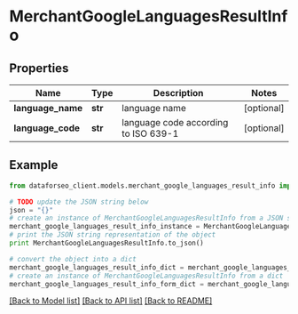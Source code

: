# MerchantGoogleLanguagesResultInfo


## Properties

Name | Type | Description | Notes
------------ | ------------- | ------------- | -------------
**language_name** | **str** | language name | [optional] 
**language_code** | **str** | language code according to ISO 639-1 | [optional] 

## Example

```python
from dataforseo_client.models.merchant_google_languages_result_info import MerchantGoogleLanguagesResultInfo

# TODO update the JSON string below
json = "{}"
# create an instance of MerchantGoogleLanguagesResultInfo from a JSON string
merchant_google_languages_result_info_instance = MerchantGoogleLanguagesResultInfo.from_json(json)
# print the JSON string representation of the object
print MerchantGoogleLanguagesResultInfo.to_json()

# convert the object into a dict
merchant_google_languages_result_info_dict = merchant_google_languages_result_info_instance.to_dict()
# create an instance of MerchantGoogleLanguagesResultInfo from a dict
merchant_google_languages_result_info_form_dict = merchant_google_languages_result_info.from_dict(merchant_google_languages_result_info_dict)
```
[[Back to Model list]](../README.md#documentation-for-models) [[Back to API list]](../README.md#documentation-for-api-endpoints) [[Back to README]](../README.md)


